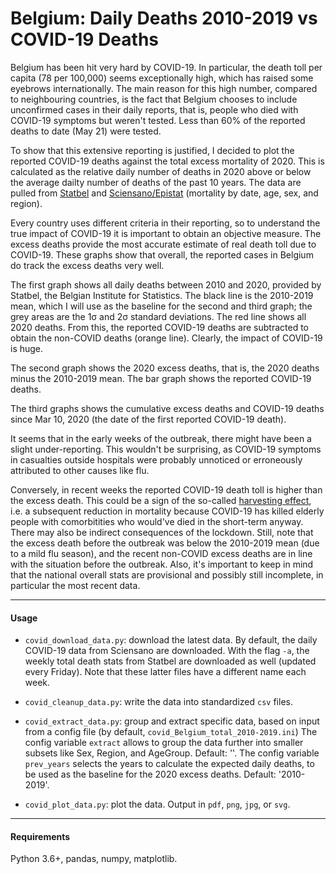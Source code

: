 # Belgium: Daily Deaths 2010-2019 vs COVID-19 Deaths

Belgium has been hit very hard by COVID-19. In particular, the death toll per capita (78 per 100,000) seems exceptionally high, 
which has raised some eyebrows internationally. The main reason for this high number, compared to neighbouring countries, is
the fact that Belgium chooses to include unconfirmed cases in their daily reports, that is, people who died with 
COVID-19 symptoms but weren't tested. Less than 60% of the reported deaths to date (May 21) were tested.

To show that this extensive reporting is justified, I decided to plot the reported COVID-19 deaths against the total excess
mortality of 2020. This is calculated as the relative daily number of deaths in 2020 above or below the average dailty number
of deaths of the past 10 years. The data are pulled from 
[Statbel](https://statbel.fgov.be/en/open-data/number-deaths-day-sex-district-age)
and
[Sciensano/Epistat](https://epistat.wiv-isp.be/covid/) (mortality by date, age, sex, and region).

Every country uses different criteria in their reporting, so to understand the true impact of COVID-19 it is important to
obtain an objective measure. The excess deaths provide the most accurate estimate of real death toll due to COVID-19. 
These graphs show that overall, the reported cases in Belgium do track the excess deaths very well.

The first graph shows all daily deaths between 2010 and 2020, provided by Statbel, the Belgian Institute for Statistics. 
The black line is the 2010-2019 mean, which I will use as the baseline for the second and third graph; 
the grey areas are the 1σ and 2σ standard deviations. The red line shows all 2020 deaths. 
From this, the reported COVID-19 deaths are subtracted to obtain the non-COVID deaths (orange line). 
Clearly, the impact of COVID-19 is huge.

The second graph shows the 2020 excess deaths, that is, the 2020 deaths minus the 2010-2019 mean. 
The bar graph shows the reported COVID-19 deaths.

The third graphs shows the cumulative excess deaths and COVID-19 deaths since Mar 10, 2020 
(the date of the first reported COVID-19 death).

It seems that in the early weeks of the outbreak, there might have been a slight under-reporting. 
This wouldn't be surprising, as COVID-19 symptoms in casualties outside hospitals were probably unnoticed or 
erroneously attributed to other causes like flu.

Conversely, in recent weeks the reported COVID-19 death toll is higher than the excess death. This could be a sign of the
so-called [harvesting effect](https://en.wikipedia.org/wiki/Mortality_displacement), i.e. a subsequent reduction in mortality
because COVID-19 has killed elderly people with comorbitities who would've died in the short-term anyway. 
There may also be indirect consequences of the lockdown. 
Still, note that the excess death before the outbreak was below the 2010-2019 mean (due to a mild flu season), 
and the recent non-COVID excess deaths are in line with the situation before the outbreak. 
Also, it's important to keep in mind that the national overall stats are provisional and possibly still incomplete, 
in particular the most recent data.

---

#### Usage

- `covid_download_data.py`: download the latest data. By default, the daily COVID-19 data from Sciensano are downloaded. 
With the flag `-a`, the weekly total death stats from Statbel are downloaded as well (updated every Friday). Note that these latter files have a 
different name each week.

- `covid_cleanup_data.py`: write the data into standardized `csv` files.

- `covid_extract_data.py`: group and extract specific data, based on input from a config file (by default, 
`covid_Belgium_total_2010-2019.ini`) The config variable `extract` allows to group the data further into smaller subsets like
Sex, Region, and AgeGroup. Default: ''. The config variable `prev_years` selects the years to calculate the expected daily 
deaths, to be used as the baseline for the 2020 excess deaths. Default: '2010-2019'.

- `covid_plot_data.py`: plot the data. Output in `pdf`, `png`, `jpg`, or `svg`.

---

#### Requirements

Python 3.6+, pandas, numpy, matplotlib.
